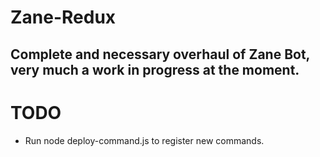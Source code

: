 # Zane-Redux

<h2>Complete and necessary overhaul of Zane Bot, very much a work in progress at the moment.</h2>

# TODO

<ul>
  <li>Run node deploy-command.js to register new commands.</li>
</ul>
